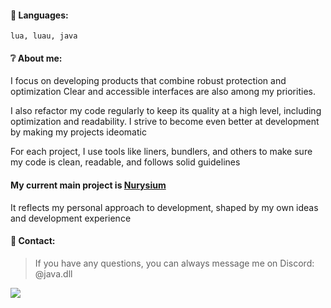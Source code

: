 #### 📑 Languages:
`lua, luau, java`

#### ❔ About me:

I focus on developing products that combine robust protection and optimization
Clear and accessible interfaces are also among my priorities.

I also refactor my code regularly to keep its quality at a high level, including optimization and readability. I strive to become even better at development by making my projects ideomatic

For each project, I use tools like liners, bundlers, and others to make sure my code is clean, readable, and follows solid guidelines

#### My current main project is [Nurysium](https://dsc.gg/Nurysium)
It reflects my personal approach to development, shaped by my own ideas and development experience

#### 📡 Contact:
> If you have any questions, you can always message me on Discord: @java.dll

![](https://wakatime.com/badge/user/043f1aca-7850-40d8-a2d3-e8f9daf167b7.svg)
